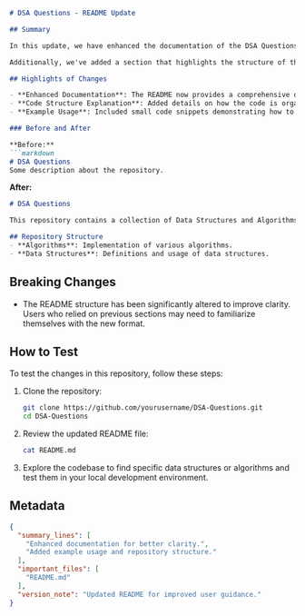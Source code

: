 ```markdown
# DSA Questions - README Update

## Summary

In this update, we have enhanced the documentation of the DSA Questions repository to provide clearer instructions and examples for users. The README file now includes detailed sections that explain the purpose of the repository, how to navigate through the various Data Structures and Algorithms (DSA) questions, and the methodologies employed in solving them. This improvement aims to make it easier for new contributors and users to understand the project's scope and how they can effectively utilize it.

Additionally, we've added a section that highlights the structure of the codebase, making it more straightforward for users to find specific algorithms or data structures they are interested in. This change is particularly beneficial for those who are preparing for coding interviews or looking to improve their problem-solving skills in a structured manner.

## Highlights of Changes

- **Enhanced Documentation**: The README now provides a comprehensive overview of the repository, outlining its purpose and the types of questions included.
- **Code Structure Explanation**: Added details on how the code is organized, making it easier to navigate.
- **Example Usage**: Included small code snippets demonstrating how to use the provided algorithms and data structures.

### Before and After

**Before:**
```markdown
# DSA Questions
Some description about the repository.
```

**After:**
```markdown
# DSA Questions

This repository contains a collection of Data Structures and Algorithms questions designed to help developers improve their coding skills and prepare for technical interviews.

## Repository Structure
- **Algorithms**: Implementation of various algorithms.
- **Data Structures**: Definitions and usage of data structures.
```

## Breaking Changes

- The README structure has been significantly altered to improve clarity. Users who relied on previous sections may need to familiarize themselves with the new format.

## How to Test

To test the changes in this repository, follow these steps:

1. Clone the repository:
   ```bash
   git clone https://github.com/yourusername/DSA-Questions.git
   cd DSA-Questions
   ```

2. Review the updated README file:
   ```bash
   cat README.md
   ```

3. Explore the codebase to find specific data structures or algorithms and test them in your local development environment.

## Metadata
```json
{
  "summary_lines": [
    "Enhanced documentation for better clarity.",
    "Added example usage and repository structure."
  ],
  "important_files": [
    "README.md"
  ],
  "version_note": "Updated README for improved user guidance."
}
```
```
